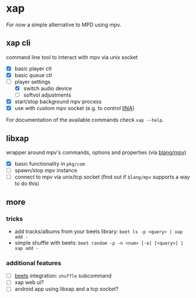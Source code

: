 # xap

*For now* a simple alternative to MPD using mpv.

## xap cli

command line tool to interact with mpv via unix socket

- [x] basic player ctl
- [x] basic queue ctl
- [ ] player settings
    - [x] switch audio device
    - [ ] softvol adjustments
- [x] start/stop background mpv process
- [x] use with custom mpv socket (e.g. to control [IINA](https://github.com/lhc70000/iina))

For documentation of the available commands check `xap --help`.

## libxap

wrapper around mpv's commands, options and properties (via [blang/mpv](https://github.com/blang/mpv))

- [x] basic functionality in `pkg/com`
- [ ] spawn/stop mpv instance
- [ ] connect to mpv via unix/tcp socket (find out if `blang/mpv` supports a way to do this)

## more

### tricks
- add tracks/albums from your beets library: `beet ls -p <query> | xap add -`
- simple shuffle with beets: `beet random -p -n <num> [-e] [<query>] | xap add -`

### additional features

- [ ] [beets](beets.io) integration: `shuffle` subcommand
- [ ] xap web ui?
- [ ] android app using libxap and a tcp socket?
